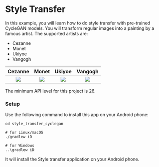 # Style Transfer

In this example, you will learn how to do style transfer with pre-trained CycleGAN models.
You will transform regular images into a painting by a famous artist. The supported
artists are:

- Cezanne
- Monet
- Ukiyoe
- Vangogh


Cezanne          |  Monet            | Ukiyoe        |  Vangogh
:--------------:|:-----------------:|:----------------:|:--------------:
![](https://resources.djl.ai/images/cyclegan/cezanne.jpg?) | ![](https://resources.djl.ai/images/cyclegan/monet.jpg?) | ![](https://resources.djl.ai/images/cyclegan/ukiyoe.jpg?) | ![](https://resources.djl.ai/images/cyclegan/vangogh.jpg?)

The minimum API level for this project is 26.

### Setup
Use the following command to install this app on your Android phone:

```
cd style_transfer_cyclegan

# for Linux/macOS
./gradlew iD

# for Windows
..\gradlew iD
```

It will install the Style transfer application on your Android phone.
